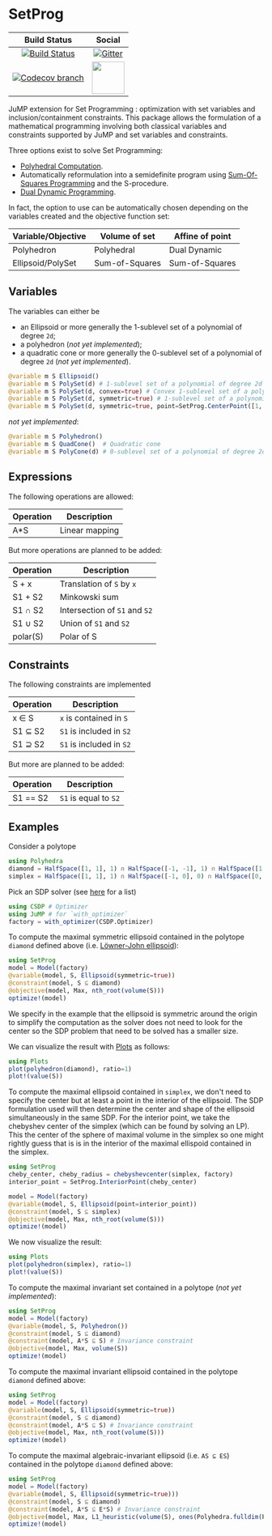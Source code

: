 # SetProg

| **Build Status** | **Social** |
|:----------------:|:----------:|
| [![Build Status][build-img]][build-url] | [![Gitter][gitter-img]][gitter-url] |
| [![Codecov branch][codecov-img]][codecov-url] | [<img src="https://upload.wikimedia.org/wikipedia/commons/thumb/a/af/Discourse_logo.png/799px-Discourse_logo.png" width="64">][discourse-url] |

JuMP extension for Set Programming : optimization with set variables and inclusion/containment constraints. This package allows the formulation of a mathematical programming involving both classical variables and constraints supported by JuMP and set variables and constraints.

Three options exist to solve Set Programming:
* [Polyhedral Computation](https://github.com/JuliaPolyhedra/Polyhedra.jl).
* Automatically reformulation into a semidefinite program using [Sum-Of-Squares Programming](https://github.com/JuliaOpt/SumOfSquares.jl) and the S-procedure.
* [Dual Dynamic Programming](https://github.com/JuliaStochOpt/StructDualDynProg.jl).

In fact, the option to use can be automatically chosen depending on the variables created and the objective function set:

| Variable/Objective | Volume of set  | Affine of point |
|--------------------|----------------|-----------------|
| Polyhedron         | Polyhedral     | Dual Dynamic    |
| Ellipsoid/PolySet  | Sum-of-Squares | Sum-of-Squares  |

## Variables

The variables can either be
* an Ellipsoid or more generally the 1-sublevel set of a polynomial of degree `2d`;
* a polyhedron (*not yet implemented*);
* a quadratic cone or more generally the 0-sublevel set of a polynomial of degree `2d` (*not yet implemented*).

```julia
@variable m S Ellipsoid()
@variable m S PolySet(d) # 1-sublevel set of a polynomial of degree 2d
@variable m S PolySet(d, convex=true) # Convex 1-sublevel set of a polynomial of degree 2d
@variable m S PolySet(d, symmetric=true) # 1-sublevel set of a polynomial of degree 2d symmetric around the origin
@variable m S PolySet(d, symmetric=true, point=SetProg.CenterPoint([1, 0])) # 1-sublevel set of a polynomial of degree 2d symmetric around the [1, 0]
```

*not yet implemented*:
```julia
@variable m S Polyhedron()
@variable m S QuadCone()  # Quadratic cone
@variable m S PolyCone(d) # 0-sublevel set of a polynomial of degree 2d
```

## Expressions

The following operations are allowed:

| Operation | Description                   |
|-----------|-------------------------------|
| A\*S      | Linear mapping                |

But more operations are planned to be added:

| Operation | Description                   |
|-----------|-------------------------------|
| S + x     | Translation of `S` by `x`     |
| S1 + S2   | Minkowski sum                 |
| S1 ∩ S2   | Intersection of `S1` and `S2` |
| S1 ∪ S2   | Union of `S1` and `S2`        |
| polar(S)  | Polar of S                    |

## Constraints

The following constraints are implemented

| Operation | Description              |
|-----------|--------------------------|
| x ∈ S     | `x` is contained in `S`  |
| S1 ⊆ S2   | `S1` is included in `S2` |
| S1 ⊇ S2   | `S1` is included in `S2` |

But more are planned to be added:

| Operation | Description              |
|-----------|--------------------------|
| S1 == S2  | `S1` is equal to `S2`    |

## Examples

Consider a polytope
```julia
using Polyhedra
diamond = HalfSpace([1, 1], 1) ∩ HalfSpace([-1, -1], 1) ∩ HalfSpace([1, -1], 1) ∩ HalfSpace([-1, 1], 1)
simplex = HalfSpace([1, 1], 1) ∩ HalfSpace([-1, 0], 0) ∩ HalfSpace([0, -1], 0)
```
Pick an SDP solver (see [here](https://www.juliaopt.org/JuMP.jl/stable/installation/#Getting-Solvers-1) for a list)
```julia
using CSDP # Optimizer
using JuMP # for `with_optimizer`
factory = with_optimizer(CSDP.Optimizer)
```

To compute the maximal symmetric ellipsoid contained in the polytope `diamond` defined above (i.e. [Löwner-John ellipsoid](https://github.com/rdeits/LoewnerJohnEllipsoids.jl)):
```julia
using SetProg
model = Model(factory)
@variable(model, S, Ellipsoid(symmetric=true))
@constraint(model, S ⊆ diamond)
@objective(model, Max, nth_root(volume(S)))
optimize!(model)
```
We specify in the example that the ellipsoid is symmetric around the origin to
simplify the computation as the solver does not need to look for the center so
the SDP problem that need to be solved has a smaller size.

We can visualize the result with [Plots](http://juliaplots.org/) as follows:
```julia
using Plots
plot(polyhedron(diamond), ratio=1)
plot!(value(S))
```

To compute the maximal ellipsoid contained in `simplex`, we don't need to specify
the center but at least a point in the interior of the ellipsoid. The SDP
formulation used will then determine the center and shape of the ellipsoid
simultaneously in the same SDP. For the interior point, we take the chebyshev
center of the simplex (which can be found by solving an LP). This the center of
the sphere of maximal volume in the simplex so one might rightly guess that is is
in the interior of the maximal ellispoid contained in the simplex.
```julia
using SetProg
cheby_center, cheby_radius = chebyshevcenter(simplex, factory)
interior_point = SetProg.InteriorPoint(cheby_center)

model = Model(factory)
@variable(model, S, Ellipsoid(point=interior_point))
@constraint(model, S ⊆ simplex)
@objective(model, Max, nth_root(volume(S)))
optimize!(model)
```

We now visualize the result:
```julia
using Plots
plot(polyhedron(simplex), ratio=1)
plot!(value(S))
```

To compute the maximal invariant set contained in a polytope (*not yet implemented*):
```julia
using SetProg
model = Model(factory)
@variable(model, S, Polyhedron())
@constraint(model, S ⊆ diamond)
@constraint(model, A*S ⊆ S) # Invariance constraint
@objective(model, Max, volume(S))
optimize!(model)
```

To compute the maximal invariant ellipsoid contained in the polytope `diamond` defined above:
```julia
using SetProg
model = Model(factory)
@variable(model, S, Ellipsoid(symmetric=true))
@constraint(model, S ⊆ diamond)
@constraint(model, A*S ⊆ S) # Invariance constraint
@objective(model, Max, nth_root(volume(S)))
optimize!(model)
```

To compute the maximal algebraic-invariant ellipsoid (i.e. `AS ⊆ ES`) contained in the polytope `diamond` defined above:
```julia
using SetProg
model = Model(factory)
@variable(model, S, Ellipsoid(symmetric=true)))
@constraint(model, S ⊆ diamond)
@constraint(model, A*S ⊆ E*S) # Invariance constraint
@objective(model, Max, L1_heuristic(volume(S), ones(Polyhedra.fulldim(P))))
optimize!(model)
```

[build-img]: https://travis-ci.org/blegat/SetProg.jl.svg?branch=master
[build-url]: https://travis-ci.org/blegat/SetProg.jl
[codecov-img]: http://codecov.io/github/blegat/SetProg.jl/coverage.svg?branch=master
[codecov-url]: http://codecov.io/github/blegat/SetProg.jl?branch=master

[gitter-url]: https://gitter.im/JuliaPolyhedra/Lobby?utm_source=share-link&utm_medium=link&utm_campaign=share-link
[gitter-img]: https://badges.gitter.im/JuliaPolyhedra/Lobby.svg
[discourse-url]: https://discourse.julialang.org/c/domain/opt
